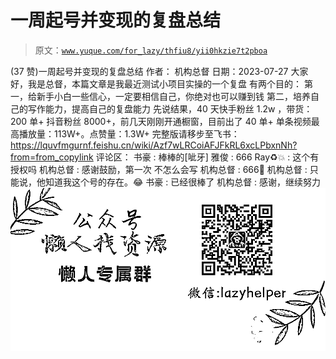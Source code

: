 # 一周起号并变现的复盘总结

> 原文：[`www.yuque.com/for_lazy/thfiu8/yii0hkzie7t2pboa`](https://www.yuque.com/for_lazy/thfiu8/yii0hkzie7t2pboa)

<ne-h2 id="e1f82e24" data-lake-id="e1f82e24"><ne-heading-ext><ne-heading-anchor></ne-heading-anchor><ne-heading-fold></ne-heading-fold></ne-heading-ext><ne-heading-content><ne-text id="ub132725f">(37 赞)一周起号并变现的复盘总结</ne-text></ne-heading-content></ne-h2> <ne-p id="u4a6d6361" data-lake-id="u4a6d6361"><ne-text id="u8b2fe996">作者： 机构总督</ne-text></ne-p> <ne-p id="uc977643d" data-lake-id="uc977643d"><ne-text id="ufffb639d">日期：2023-07-27</ne-text></ne-p> <ne-p id="ub60b5824" data-lake-id="ub60b5824"><ne-text id="u7903a769">大家好，我是总督，本篇文章是我最近测试小项目实操的一个复盘</ne-text> <ne-text id="uba58eed8">有两个目的：</ne-text> <ne-text id="u5cc1eb4d">第一，给新手小白一些信心，一定要相信自己，你绝对也可以赚到钱</ne-text> <ne-text id="u97e27b21">第二，培养自己的写作能力，提高自己的复盘能力</ne-text></ne-p> <ne-p id="ue80472b6" data-lake-id="ue80472b6"><ne-text id="u2bb0ae6c">先说结果，40 天快手粉丝 1.2w ，带货：200 单+</ne-text> <ne-text id="u8ea27200">抖音粉丝 8000+，前几天刚刚开通橱窗，目前出了 40 单+</ne-text> <ne-text id="u77d1d334">单条视频最高播放量：113W+。点赞量：1.3W+</ne-text></ne-p> <ne-p id="uf3a98c77" data-lake-id="uf3a98c77"><ne-text id="u5fa796d0">完整版请移步至飞书：</ne-text> [<ne-text id="ua5b76fe1">https://lquvfmgurnf.feishu.cn/wiki/Azf7wLRCoiAFJFkRL6xcLPbxnNh?from=from_copylink</ne-text>](https://lquvfmgurnf.feishu.cn/wiki/Azf7wLRCoiAFJFkRL6xcLPbxnNh?from=from_copylink)</ne-p> <ne-hole id="u23d6bf14" data-lake-id="u23d6bf14"><ne-card data-card-name="hr" data-card-type="block" id="xKt13" data-event-boundary="card"><ne-p id="uc1bd6d0c" data-lake-id="uc1bd6d0c"><ne-text id="ud2d41178">评论区：</ne-text></ne-p> <ne-p id="u8de031d0" data-lake-id="u8de031d0"><ne-text id="u430ef01f">书豪 : 棒棒的[呲牙]</ne-text> <ne-text id="ub369da76">雅俊 : 666</ne-text> <ne-text id="u14b2f935">Ray♻️💥 : 这个有授权吗</ne-text> <ne-text id="ue3d566cd">机构总督 : 感谢鼓励，第一次 不怎么会写</ne-text> <ne-text id="u760b949d">机构总督 : 666💪</ne-text> <ne-text id="u6a794502">机构总督 : 只能说，他知道我这个号的存在。😂</ne-text> <ne-text id="u089bce91">书豪 : 已经很棒了</ne-text> <ne-text id="u04cb25b7">机构总督 : 感谢，继续努力</ne-text></ne-p> <ne-p id="u23bc5c58" data-lake-id="u23bc5c58"><ne-card data-card-name="image" data-card-type="inline" id="pYhpV" data-event-boundary="card">![](img/894d30a529e7c37bcd3392323c99941c.png)  <ne-hole id="u9d07d3be" data-lake-id="u9d07d3be"><ne-card data-card-name="hr" data-card-type="block" id="zIJvL" data-event-boundary="card"></ne-card></ne-hole></ne-card></ne-p></ne-card></ne-hole>